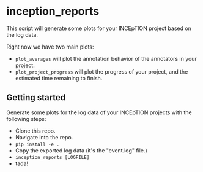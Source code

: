 # inception_reports
This script will generate some plots for your INCEpTION project based on the log data.

Right now we have two main plots:
- ``plot_averages`` will plot the annotation behavior of the annotators in your project.
- ``plot_project_progress`` will plot the progress of your project, and the estimated time remaining to finish. 


## Getting started
Generate some plots for the log data of your INCEpTION projects with the following steps:
- Clone this repo.
- Navigate into the repo.
- ``pip install -e .``
- Copy the exported log data (it's the "event.log" file.)
- ``inception_reports [LOGFILE]``
- tada!